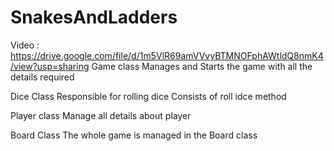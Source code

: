 # SnakesAndLadders

Video : https://drive.google.com/file/d/1m5VlR69amVVvyBTMNOFphAWtldQ8nmK4/view?usp=sharing
Game class
Manages and Starts the game  with all the details required

Dice Class
Responsible for rolling dice
Consists of roll idce method

Player class
Manage all details about player

Board Class
The whole game is managed in the Board class



